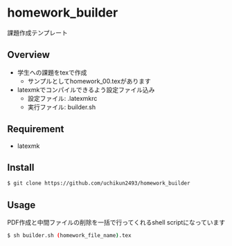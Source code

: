 # homework_builder

課題作成テンプレート

## Overview

- 学生への課題をtexで作成
    - サンプルとしてhomework_00.texがあります
- latexmkでコンパイルできるよう設定ファイル込み
    - 設定ファイル: .latexmkrc
    - 実行ファイル: builder.sh

## Requirement

- latexmk

## Install

```sh
$ git clone https://github.com/uchikun2493/homework_builder
```

## Usage

PDF作成と中間ファイルの削除を一括で行ってくれるshell scriptになっています

```sh
$ sh builder.sh (homework_file_name).tex
```

